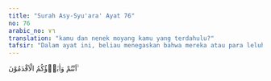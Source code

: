 ```yaml
---
title: "Surah Asy-Syu'ara' Ayat 76"
no: 76
arabic_no: ٧٦
translation: "kamu dan nenek moyang kamu yang terdahulu?"
tafsir: "Dalam ayat ini, beliau menegaskan bahwa mereka atau para leluhurnya adalah manusia-manusia yang tidak mau mempergunakan pikiran. Sebab ternyata patung-patung yang dipuja itu tidak dapat mendengar, apalagi memahami apa yang diminta kepadanya. Lebih dari itu, patung-patung itu tidak bisa mendatangkan manfaat atau menolak bahaya. Fungsinya semata-mata barang ciptaan manusia belaka yang tidak seyogyanya dijadikan sebagai sesembahan."
---
```

اَنْتُمْ وَاٰبَاۤؤُكُمُ الْاَقْدَمُوْنَ ۙ  